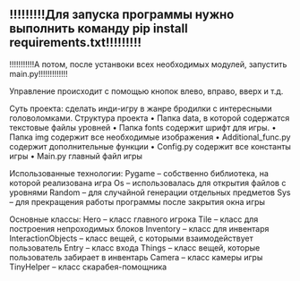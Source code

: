 
!!!!!!!!!Для запуска программы нужно выполнить команду pip install requirements.txt!!!!!!!!!
--------------------------------------------------------------------------------------------
!!!!!!!!!!!А потом, после устанвоки всех необходимых модулей, запустить main.py!!!!!!!!!!!!!

Управление происходит с помощью кнопок влево, вправо, вверх и т.д.

Суть проекта: сделать инди-игру в жанре бродилки с интересными головоломками. 
Структура проекта
•	Папка data, в которой содержатся текстовые файлы уровней
•	Папка fonts содержит шрифт для игры.
•	Папка img содержит все необходимые изображения
•	Additional_func.py содержит дополнительные функции
•	Config.py содержит все константы игры
•	Main.py главный файл игры

Использованные технологии:
Pygame – собственно библиотека, на которой реализована игра
Os – использовалась для открытия файлов с уровнями
Random – для случайной генерации отдельных предметов
Sys – для прекращения работы программы после закрытия окна игры

Основные классы:
Hero – класс главного игрока
Tile – класс для построения непроходимых блоков
Inventory – класс для инвентаря
InteractionObjects – класс вещей, с которыми взаимодействует пользователь
Entry – класс входа
Things – класс вещей, которые пользователь забирает в инвентарь
Camera – класс камеры игры
TinyHelper – класс скарабея-помощника
